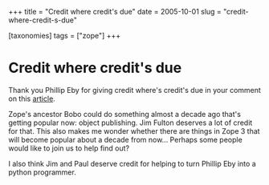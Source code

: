 +++
title = "Credit where credit's due"
date = 2005-10-01
slug = "credit-where-credit-s-due"

[taxonomies]
tags = ["zope"]
+++

# Credit where credit's due

Thank you Phillip Eby for giving credit where's credit's due in your
comment on this
[article](http://www.groovie.org/articles/2005/09/30/best-of-breed-controllers-for-mvc-web-frameworks).

Zope's ancestor Bobo could do something almost a decade ago that's
getting popular now: object publishing. Jim Fulton deserves a lot of
credit for that. This also makes me wonder whether there are things in
Zope 3 that will become popular about a decade from now... Perhaps some
people would like to join us to help find out?

I also think Jim and Paul deserve credit for helping to turn Phillip Eby
into a python programmer.
